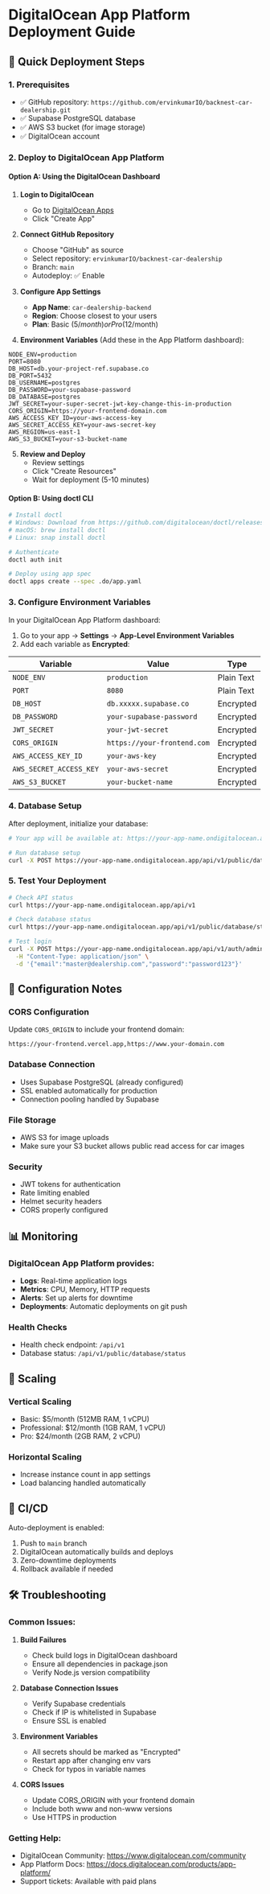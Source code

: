 # DigitalOcean App Platform Deployment Guide

## 🚀 Quick Deployment Steps

### 1. Prerequisites
- ✅ GitHub repository: `https://github.com/ervinkumarIO/backnest-car-dealership.git`
- ✅ Supabase PostgreSQL database
- ✅ AWS S3 bucket (for image storage)
- ✅ DigitalOcean account

### 2. Deploy to DigitalOcean App Platform

#### Option A: Using the DigitalOcean Dashboard

1. **Login to DigitalOcean**
   - Go to [DigitalOcean Apps](https://cloud.digitalocean.com/apps)
   - Click "Create App"

2. **Connect GitHub Repository**
   - Choose "GitHub" as source
   - Select repository: `ervinkumarIO/backnest-car-dealership`
   - Branch: `main`
   - Autodeploy: ✅ Enable

3. **Configure App Settings**
   - **App Name**: `car-dealership-backend`
   - **Region**: Choose closest to your users
   - **Plan**: Basic ($5/month) or Pro ($12/month)

4. **Environment Variables** (Add these in the App Platform dashboard):

```env
NODE_ENV=production
PORT=8080
DB_HOST=db.your-project-ref.supabase.co
DB_PORT=5432
DB_USERNAME=postgres
DB_PASSWORD=your-supabase-password
DB_DATABASE=postgres
JWT_SECRET=your-super-secret-jwt-key-change-this-in-production
CORS_ORIGIN=https://your-frontend-domain.com
AWS_ACCESS_KEY_ID=your-aws-access-key
AWS_SECRET_ACCESS_KEY=your-aws-secret-key
AWS_REGION=us-east-1
AWS_S3_BUCKET=your-s3-bucket-name
```

5. **Review and Deploy**
   - Review settings
   - Click "Create Resources"
   - Wait for deployment (5-10 minutes)

#### Option B: Using doctl CLI

```bash
# Install doctl
# Windows: Download from https://github.com/digitalocean/doctl/releases
# macOS: brew install doctl
# Linux: snap install doctl

# Authenticate
doctl auth init

# Deploy using app spec
doctl apps create --spec .do/app.yaml
```

### 3. Configure Environment Variables

In your DigitalOcean App Platform dashboard:

1. Go to your app → **Settings** → **App-Level Environment Variables**
2. Add each variable as **Encrypted**:

| Variable | Value | Type |
|----------|-------|------|
| `NODE_ENV` | `production` | Plain Text |
| `PORT` | `8080` | Plain Text |
| `DB_HOST` | `db.xxxxx.supabase.co` | Encrypted |
| `DB_PASSWORD` | `your-supabase-password` | Encrypted |
| `JWT_SECRET` | `your-jwt-secret` | Encrypted |
| `CORS_ORIGIN` | `https://your-frontend.com` | Encrypted |
| `AWS_ACCESS_KEY_ID` | `your-aws-key` | Encrypted |
| `AWS_SECRET_ACCESS_KEY` | `your-aws-secret` | Encrypted |
| `AWS_S3_BUCKET` | `your-bucket-name` | Encrypted |

### 4. Database Setup

After deployment, initialize your database:

```bash
# Your app will be available at: https://your-app-name.ondigitalocean.app

# Run database setup
curl -X POST https://your-app-name.ondigitalocean.app/api/v1/public/database/setup
```

### 5. Test Your Deployment

```bash
# Check API status
curl https://your-app-name.ondigitalocean.app/api/v1

# Check database status
curl https://your-app-name.ondigitalocean.app/api/v1/public/database/status

# Test login
curl -X POST https://your-app-name.ondigitalocean.app/api/v1/auth/admin/login \
  -H "Content-Type: application/json" \
  -d '{"email":"master@dealership.com","password":"password123"}'
```

## 🔧 Configuration Notes

### CORS Configuration
Update `CORS_ORIGIN` to include your frontend domain:
```
https://your-frontend.vercel.app,https://www.your-domain.com
```

### Database Connection
- Uses Supabase PostgreSQL (already configured)
- SSL enabled automatically for production
- Connection pooling handled by Supabase

### File Storage
- AWS S3 for image uploads
- Make sure your S3 bucket allows public read access for car images

### Security
- JWT tokens for authentication
- Rate limiting enabled
- Helmet security headers
- CORS properly configured

## 📊 Monitoring

### DigitalOcean App Platform provides:
- **Logs**: Real-time application logs
- **Metrics**: CPU, Memory, HTTP requests
- **Alerts**: Set up alerts for downtime
- **Deployments**: Automatic deployments on git push

### Health Checks
- Health check endpoint: `/api/v1`
- Database status: `/api/v1/public/database/status`

## 🚀 Scaling

### Vertical Scaling
- Basic: $5/month (512MB RAM, 1 vCPU)
- Professional: $12/month (1GB RAM, 1 vCPU)
- Pro: $24/month (2GB RAM, 2 vCPU)

### Horizontal Scaling
- Increase instance count in app settings
- Load balancing handled automatically

## 🔄 CI/CD

Auto-deployment is enabled:
1. Push to `main` branch
2. DigitalOcean automatically builds and deploys
3. Zero-downtime deployments
4. Rollback available if needed

## 🛠️ Troubleshooting

### Common Issues:

1. **Build Failures**
   - Check build logs in DigitalOcean dashboard
   - Ensure all dependencies in package.json
   - Verify Node.js version compatibility

2. **Database Connection Issues**
   - Verify Supabase credentials
   - Check if IP is whitelisted in Supabase
   - Ensure SSL is enabled

3. **Environment Variables**
   - All secrets should be marked as "Encrypted"
   - Restart app after changing env vars
   - Check for typos in variable names

4. **CORS Issues**
   - Update CORS_ORIGIN with your frontend domain
   - Include both www and non-www versions
   - Use HTTPS in production

### Getting Help:
- DigitalOcean Community: https://www.digitalocean.com/community
- App Platform Docs: https://docs.digitalocean.com/products/app-platform/
- Support tickets: Available with paid plans
